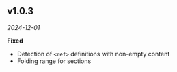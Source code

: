 ## v1.0.3

*2024-12-01*

**Fixed**

- Detection of `<ref>` definitions with non-empty content
- Folding range for sections
